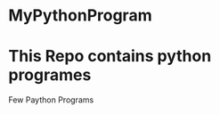 # MyPythonProgram
This Repo contains python programes
===================================
Few Paython Programs

